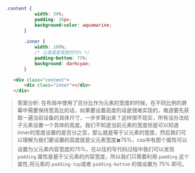 ```css
 .content {
            width: 30%;
            padding: 20px;
            background-color: aquamarine;
        }
        
        .inner {
            width: 100%;
            /* 让高度是宽度的75% */
            padding-bottom: 75%;
            background: darkcyan;
        }
```


```html
    <div class="content">
        <div class="inner"></div>
    </div>
```


> 答案分析: 在布局中使用了百分比作为元素的宽度的时候，在不同比例的屏幕中需要保持宽高比的话，如果要设置高度的话是很难实现的，难道要先获取一遍当前设备的具体尺寸，一步步算出来？这样很不现实，所有没办法给子元素设置一个具体的高度。我们不知道当前元素的宽度但是可以知道inner的宽度设置的是百分之百，那么就是等于父元素的宽度，然后我们可以理解为我们要设置的高度就是父元素宽度✖️75%，css中有那个属性可以设置为父元素内容宽度的75%，在以往的写代码过程中我们可以发现 `padding` 属性是基于父元素的内容宽度，所以我们只需要利用 `padding` 这个属性,将元素的 `padding-top`或者 `padding-bottom` 的值设置为 75% 即可。
